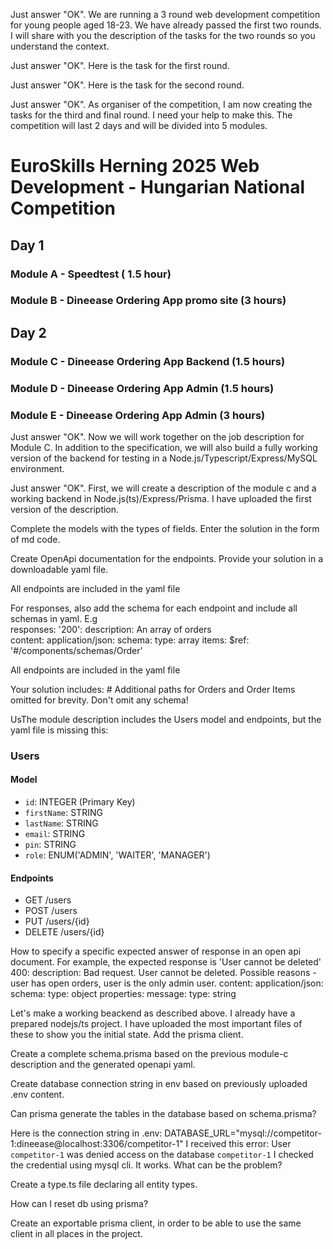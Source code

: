 Just answer "OK". We are running a 3 round web development competition for young people aged 18-23. We have already passed the first two rounds. I will share with you the description of the tasks for the two rounds so you understand the context.

Just answer "OK". Here is the task for the first round.

Just answer "OK". Here is the task for the second round.

Just answer "OK". As organiser of the competition, I am now creating the tasks for the third and final round. I need your help to make this. The competition will last 2 days and will be divided into 5 modules.

# EuroSkills Herning 2025 Web Development - Hungarian National Competition
## Day 1
### Module A - Speedtest ( 1.5 hour)
### Module B - Dineease Ordering App promo site (3 hours)
## Day 2
### Module C - Dineease Ordering App Backend  (1.5 hours)
### Module D - Dineease Ordering App Admin  (1.5 hours)
### Module E - Dineease Ordering App Admin  (3 hours)

Just answer "OK". Now we will work together on the job description for Module C. In addition to the specification, we will also build a fully working version of the backend for testing in a Node.js/Typescript/Express/MySQL environment.

Just answer "OK". First, we will create a description of the module c and a working backend in Node.js(ts)/Express/Prisma. I have uploaded the first version of the description.

Complete the models with the types of fields. Enter the solution in the form of md code.

Create OpenApi documentation for the endpoints. Provide your solution in a downloadable yaml file.

All endpoints are included in the yaml file

For responses, also add the schema for each endpoint and include all schemas in yaml. E.g      
      responses:
        '200':
          description: An array of orders    
            content:
                application/json:
                schema:
                    type: array
                    items:
                    $ref: '#/components/schemas/Order'

All endpoints are included in the yaml file

Your solution includes: # Additional paths for Orders and Order Items omitted for brevity. Don't omit any schema!

UsThe module description includes the Users model and endpoints, but the yaml file is missing this:
### Users
#### Model
- `id`: INTEGER (Primary Key)
- `firstName`: STRING
- `lastName`: STRING
- `email`: STRING
- `pin`: STRING
- `role`: ENUM('ADMIN', 'WAITER', 'MANAGER')
#### Endpoints
- GET /users
- POST /users
- PUT /users/{id}
- DELETE /users/{id}

How to specify a specific expected answer of response in an open api document. For example, the expected response is 'User cannot be deleted'
        400:
          description: Bad request. User cannot be deleted. Possible reasons - user has open orders, user is the only admin user.
          content:
            application/json:
              schema:
                type: object
                properties:
                  message:
                    type: string 

Let's make a working beackend as described above. I already have a prepared nodejs/ts project. I have uploaded the most important files of these to show you the initial state. Add the prisma client.

Create a complete schema.prisma based on the previous module-c description and the generated openapi yaml.

Create database connection string in env based on previously uploaded .env content.

Can prisma generate the tables in the database based on schema.prisma?

Here is the connection string in .env: DATABASE_URL="mysql://competitor-1:dineease@localhost:3306/competitor-1" I received this error:  User `competitor-1` was denied access on the database `competitor-1` I checked the credential using mysql cli. It works. What can be the problem?

Create a type.ts file declaring all entity types.

How can I reset db using prisma?

Create an exportable prisma client, in order to be able to use the same client in all places in the project.